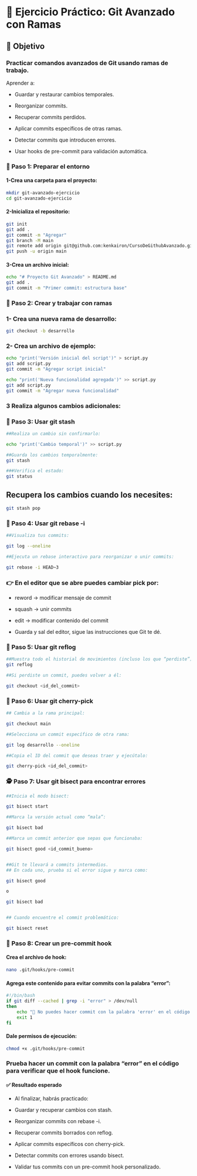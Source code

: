 # 🧠 Ejercicio Práctico: Git Avanzado con Ramas
## 🎯 Objetivo

### Practicar comandos avanzados de Git usando ramas de trabajo.
Aprender a:

- Guardar y restaurar cambios temporales.

- Reorganizar commits.

- Recuperar commits perdidos.

- Aplicar commits específicos de otras ramas.

- Detectar commits que introducen errores.

- Usar hooks de pre-commit para validación automática.

### 🚀 Paso 1: Preparar el entorno

#### 1-Crea una carpeta para el proyecto:
```sh
mkdir git-avanzado-ejercicio
cd git-avanzado-ejercicio
```

#### 2-Inicializa el repositorio:
```sh
git init
git add .
git commit -m "Agregar"
git branch -M main
git remote add origin git@github.com:kenkairon/CursoDeGithubAvanzado.git
git push -u origin main
```

#### 3-Crea un archivo inicial:
```sh
echo "# Proyecto Git Avanzado" > README.md
git add .
git commit -m "Primer commit: estructura base"
```
### 🌿 Paso 2: Crear y trabajar con ramas

### 1- Crea una nueva rama de desarrollo:
```sh
git checkout -b desarrollo
```

### 2- Crea un archivo de ejemplo:
```sh
echo "print('Versión inicial del script')" > script.py
git add script.py
git commit -m "Agregar script inicial"
```


```sh
echo "print('Nueva funcionalidad agregada')" >> script.py
git add script.py
git commit -m "Agregar nueva funcionalidad"
```

### 3 Realiza algunos cambios adicionales:
### 💾 Paso 3: Usar git stash
```sh
##Realiza un cambio sin confirmarlo:

echo "print('Cambio temporal')" >> script.py

##Guarda los cambios temporalmente:
git stash

###Verifica el estado:
git status

```
## Recupera los cambios cuando los necesites:
```sh
git stash pop
```
### 🧩 Paso 4: Usar git rebase -i
```sh
##Visualiza tus commits:

git log --oneline

##Ejecuta un rebase interactivo para reorganizar o unir commits:

git rebase -i HEAD~3

```
### 👉 En el editor que se abre puedes cambiar pick por:

- reword → modificar mensaje de commit

- squash → unir commits

- edit → modificar contenido del commit

- Guarda y sal del editor, sigue las instrucciones que Git te dé.

### 🧭 Paso 5: Usar git reflog
```sh
##Muestra todo el historial de movimientos (incluso los que “perdiste”):
git reflog

##Si perdiste un commit, puedes volver a él:

git checkout <id_del_commit>
```
### 🍒 Paso 6: Usar git cherry-pick

```sh
## Cambia a la rama principal:

git checkout main

##Selecciona un commit específico de otra rama:

git log desarrollo --oneline

##Copia el ID del commit que deseas traer y ejecútalo:

git cherry-pick <id_del_commit>
```
### 🕵️ Paso 7: Usar git bisect para encontrar errores

```sh
##Inicia el modo bisect:

git bisect start

##Marca la versión actual como “mala”:

git bisect bad

##Marca un commit anterior que sepas que funcionaba:

git bisect good <id_commit_bueno>


##Git te llevará a commits intermedios.
## En cada uno, prueba si el error sigue y marca como:

git bisect good

o

git bisect bad


## Cuando encuentre el commit problemático:

git bisect reset

```
### 🧩 Paso 8: Crear un pre-commit hook

#### Crea el archivo de hook:
```bash
nano .git/hooks/pre-commit
```

#### Agrega este contenido para evitar commits con la palabra “error”:
```bash
#!/bin/bash
if git diff --cached | grep -i "error" > /dev/null
then
    echo "🚫 No puedes hacer commit con la palabra 'error' en el código."
    exit 1
fi
```

#### Dale permisos de ejecución:
```bash
chmod +x .git/hooks/pre-commit
```

### Prueba hacer un commit con la palabra “error” en el código para verificar que el hook funcione.

#### ✅ Resultado esperado

- Al finalizar, habrás practicado:

- Guardar y recuperar cambios con stash.

- Reorganizar commits con rebase -i.

- Recuperar commits borrados con reflog.

- Aplicar commits específicos con cherry-pick.

- Detectar commits con errores usando bisect.

- Validar tus commits con un pre-commit hook personalizado.


